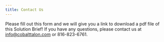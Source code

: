 ```yaml
---
title: Contact Us
---
```


Please fill out this form and we will give you a link to download a pdf file of this Solution Brief!
If you have any questions, please contact us at info@cobalttalon.com or 816-823-6761.

<script type="text/javascript" src="http://form.jotformpro.com/jsform/42164612485959"></script>